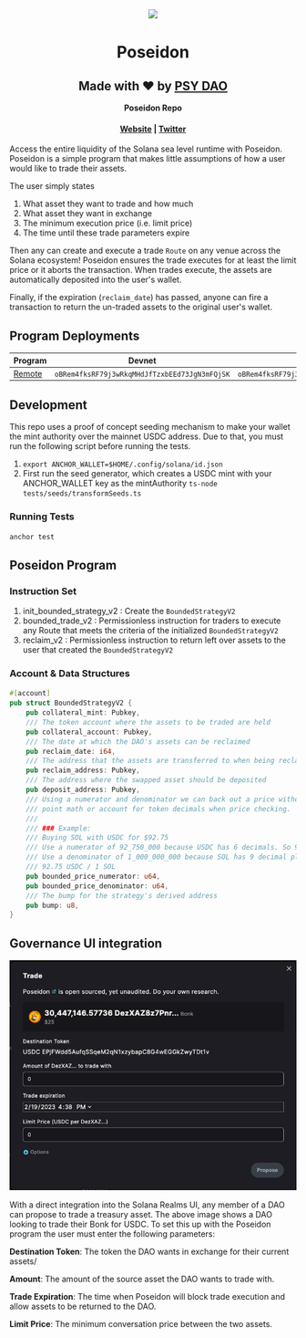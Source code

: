 <div align="center">
  <img height="170" src="https://user-images.githubusercontent.com/32071703/149460918-3694084f-2a37-4c95-93d3-b5aaf078d444.png" />

  <h1>Poseidon</h1>
  <h2>Made with ❤️ by <a href="https://app.realms.today/dao/PSY">PSY DAO</a></h2>

  <p>
    <strong>Poseidon Repo</strong>
  </p>

  <h4>
    <a href="https://psyfi.io/">Website</a>
    <span> | </span>
    <a href="https://twitter.com/psyoptions">Twitter</a>
  </h4>
</div>

Access the entire liquidity of the Solana sea level runtime with Poseidon. Poseidon is a simple program that makes little assumptions of how a user would like to trade their assets.

The user simply states

1. What asset they want to trade and how much
2. What asset they want in exchange
3. The minimum execution price (i.e. limit price)
4. The time until these trade parameters expire

Then any can create and execute a trade `Route` on any venue across the Solana ecosystem! Poseidon ensures the trade executes for at least the limit price or it aborts the transaction. When trades execute, the assets are automatically deposited into the user's wallet.

Finally, if the expiration (`reclaim_date`) has passed, anyone can fire a transaction to return the un-traded assets to the original user's wallet.

## Program Deployments

| Program                      | Devnet                                        | Mainnet Beta                                  |
| ---------------------------- | --------------------------------------------- | --------------------------------------------- |
| [Remote](/programs/poseidon) | `oBRem4fksRF79j3wRkqMHdJfTzxbEEd73JgN3mFQjSK` | `oBRem4fksRF79j3wRkqMHdJfTzxbEEd73JgN3mFQjSK` |

## Development

This repo uses a proof of concept seeding mechanism to make your wallet the mint authority over the mainnet USDC address. Due to that, you must run the following script before running the tests.

1. `export ANCHOR_WALLET=$HOME/.config/solana/id.json`
2. First run the seed generator, which creates a USDC mint with your ANCHOR_WALLET key as the mintAuthority
   `ts-node tests/seeds/transformSeeds.ts`

### Running Tests

`anchor test`

## Poseidon Program

### Instruction Set

1. init_bounded_strategy_v2 : Create the `BoundedStrategyV2`
2. bounded_trade_v2 : Permissionless instruction for traders to execute any Route that meets the criteria of the initialized `BoundedStrategyV2`
3. reclaim_v2 : Permissionless instruction to return left over assets to the user that created the `BoundedStrategyV2`

### Account & Data Structures

```rust
#[account]
pub struct BoundedStrategyV2 {
    pub collateral_mint: Pubkey,
    /// The token account where the assets to be traded are held
    pub collateral_account: Pubkey,
    /// The date at which the DAO's assets can be reclaimed
    pub reclaim_date: i64,
    /// The address that the assets are transferred to when being reclaimed.
    pub reclaim_address: Pubkey,
    /// The address where the swapped asset should be deposited
    pub deposit_address: Pubkey,
    /// Using a numerator and denominator we can back out a price without having to use floating
    /// point math or account for token decimals when price checking.
    ///
    /// ### Example:
    /// Buying SOL with USDC for $92.75
    /// Use a numerator of 92_750_000 because USDC has 6 decimals. So 92_750_000 is 92.75 USDC.
    /// Use a denominator of 1_000_000_000 because SOL has 9 decimal places. So that's 1 SOL.
    /// 92.75 USDC / 1 SOL
    pub bounded_price_numerator: u64,
    pub bounded_price_denominator: u64,
    /// The bump for the strategy's derived address
    pub bump: u8,
}
```

## Governance UI integration

![Governance UI Integration](static/v2_governance_modal.png)

With a direct integration into the Solana Realms UI, any member of a DAO can propose to trade a treasury asset. The above image shows a DAO looking to trade their Bonk for USDC. To set this up with the Poseidon program the user must enter the following parameters:

**Destination Token**: The token the DAO wants in exchange for their current assets/

**Amount**: The amount of the source asset the DAO wants to trade with.

**Trade Expiration**: The time when Poseidon will block trade execution and allow assets to be returned to the DAO.

**Limit Price**: The minimum conversation price between the two assets.

